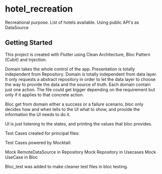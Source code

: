 # hotel_recreation

Recreational purpose. List of hotels available. Using public API's as DataSource

## Getting Started

This project is created with Flutter using Clean Architecture, Bloc Pattern (Cubit)
and Injection.

Domain takes the whole control of the app. Presentation is totally independent from Repository. 
Domain is totally independent from data layer. It only requests a abstract repository in order to
let the data layer to choose the way to provide the data and the source of truth. 
Each domain contain just one action. The file could get bigger depending on the requirement but only
if it applies to that concrete action.

Bloc get from domain either a success or a failure scenario, bloc only decides how and when tells to
the UI what to show, and provide the information the UI needs to do it.

UI is just listening to the states, and printing the values that bloc provides.

Test Cases created for principal files:

Test Cases powered by Mocktail:

Mock RemoteDataSource in Repository
Mock Repository in Usecases
Mock UseCase in Bloc

Bloc_test was added to make cleaner test files in bloc testing.
